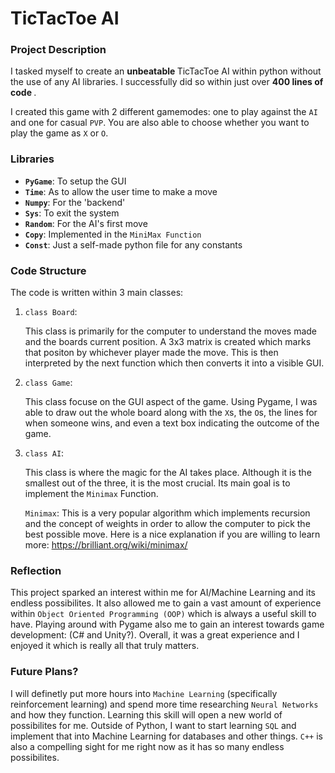 # TicTacToe AI

### Project Description
I tasked myself to create an <b> unbeatable </b> TicTacToe AI within python without the use of any AI libraries. I successfully did so within just over <b> 400 lines of code </b>. 

I created this game with 2 different gamemodes: one to play against the `AI` and one for casual `PVP`. You are also able to choose whether you want to play the game as `X` or `O`.

### Libraries
- <b>`PyGame`</b>: To setup the GUI
- <b>`Time`</b>: As to allow the user time to make a move
- <b>`Numpy`</b>: For the 'backend'
- <b>`Sys`</b>: To exit the system
- <b>`Random`</b>: For the AI's first move
- <b>`Copy`</b>: Implemented in the `MiniMax Function`
- <b>`Const`</b>: Just a self-made python file for any constants

### Code Structure

The code is written within 3 main classes:

1. `class Board`:
    
    This class is primarily for the computer to understand the moves made and the boards current position. A 3x3 matrix is created which marks that positon by whichever player made the move. This is then interpreted by the next function which then converts it into a visible GUI.

2. `class Game`: 

    This class focuse on the GUI aspect of the game. Using Pygame, I was able to draw out the whole board along with the `X`s, the `O`s, the lines for when someone wins, and even a text box indicating the outcome of the game. 

3. `class AI`: 

    This class is where the magic for the AI takes place. Although it is the smallest out of the three, it is the most crucial. Its main goal is to implement the `Minimax` Function. 

    `Minimax`: This is a very popular algorithm which implements recursion and the concept of weights in order to allow the computer to pick the best possible move. Here is a nice explanation if you are willing to learn more: https://brilliant.org/wiki/minimax/

### Reflection

This project sparked an interest within me for AI/Machine Learning and its endless possibilites. It also allowed me to gain a vast amount of experience within `Object Oriented Programming (OOP)` which is always a useful skill to have. Playing around with Pygame also me to gain an interest towards game development: (C# and Unity?). Overall, it was a great experience and I enjoyed it which is really all that truly matters.

### Future Plans?

I will definetly put more hours into `Machine Learning` (specifically reinforcement learning) and spend more time researching `Neural Networks` and how they function. Learning this skill will open a new world of possibilites for me. Outside of Python, I want to start learning `SQL` and implement that into Machine Learning for databases and other things. `C++` is also a compelling sight for me right now as it has so many endless possibilites.




